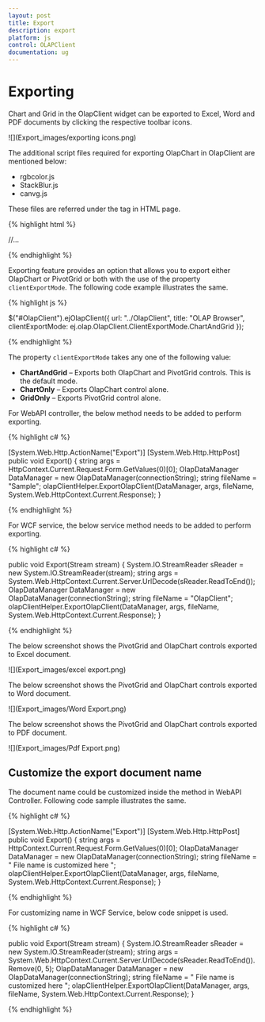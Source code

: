 ```yaml
---
layout: post
title: Export
description: export
platform: js
control: OLAPClient
documentation: ug
---
```


# Exporting

Chart and Grid in the OlapClient widget can be exported to Excel, Word and PDF documents by clicking the respective toolbar icons.

![](Export_images/exporting icons.png) 

The additional script files required for exporting OlapChart in OlapClient are mentioned below:

* rgbcolor.js 
* StackBlur.js 
* canvg.js

These files are referred under the <head> tag in HTML page. 

{% highlight html %}

<head>
    //...
    <script type="text/javascript" src="http://gabelerner.github.io/canvg/rgbcolor.js"></script>
    <script type="text/javascript" src="http://gabelerner.github.io/canvg/StackBlur.js"></script>
    <script type="text/javascript" src="http://gabelerner.github.io/canvg/canvg.js"></script>
</head>

{% endhighlight %}

Exporting feature provides an option that allows you to export either OlapChart or PivotGrid or both with the use of the property `clientExportMode`. The following code example illustrates the same. 

{% highlight js %}

$("#OlapClient").ejOlapClient({
    url: "../OlapClient",
    title: "OLAP Browser",
    clientExportMode: ej.olap.OlapClient.ClientExportMode.ChartAndGrid
});

{% endhighlight %}

The property `clientExportMode` takes any one of the following value:

* **ChartAndGrid** – Exports both OlapChart and PivotGrid controls. This is the default mode.
* **ChartOnly** – Exports OlapChart control alone.
* **GridOnly** – Exports PivotGrid control alone.

For WebAPI controller, the below method needs to be added to perform exporting.

{% highlight c# %}

[System.Web.Http.ActionName("Export")]
[System.Web.Http.HttpPost]
public void Export() {
    string args = HttpContext.Current.Request.Form.GetValues(0)[0];
    OlapDataManager DataManager = new OlapDataManager(connectionString);
    string fileName = "Sample";
    olapClientHelper.ExportOlapClient(DataManager, args, fileName,
        System.Web.HttpContext.Current.Response);
}

{% endhighlight %}

For WCF service, the below service method needs to be added to perform exporting.

{% highlight c# %}

public void Export(Stream stream) {
    System.IO.StreamReader sReader = new System.IO.StreamReader(stream);
    string args = System.Web.HttpContext.Current.Server.UrlDecode(sReader.ReadToEnd());
    OlapDataManager DataManager = new OlapDataManager(connectionString);
    string fileName = "OlapClient";
    olapClientHelper.ExportOlapClient(DataManager, args, fileName,
        System.Web.HttpContext.Current.Response);
}

{% endhighlight %}

The below screenshot shows the PivotGrid and OlapChart controls exported to Excel document.

![](Export_images/excel export.png)

The below screenshot shows the PivotGrid and OlapChart controls exported to Word document.

![](Export_images/Word Export.png)

The below screenshot shows the PivotGrid and OlapChart controls exported to PDF document.

![](Export_images/Pdf Export.png)

## Customize the export document name

The document name could be customized inside the method in WebAPI Controller. Following code sample illustrates the same.

{% highlight c# %}

[System.Web.Http.ActionName("Export")]
[System.Web.Http.HttpPost]
public void Export() {
    string args = HttpContext.Current.Request.Form.GetValues(0)[0];
    OlapDataManager DataManager = new OlapDataManager(connectionString);
    string fileName = " File name is customized here ";
    olapClientHelper.ExportOlapClient(DataManager, args, fileName, System.Web.HttpContext.Current.Response);
}

{% endhighlight %}

For customizing name in WCF Service, below code snippet is used.

{% highlight c# %}

public void Export(Stream stream) {
    System.IO.StreamReader sReader = new System.IO.StreamReader(stream);
    string args = System.Web.HttpContext.Current.Server.UrlDecode(sReader.ReadToEnd()).Remove(0, 5);
    OlapDataManager DataManager = new OlapDataManager(connectionString);
    string fileName = " File name is customized here ";
    olapClientHelper.ExportOlapClient(DataManager, args, fileName, System.Web.HttpContext.Current.Response);
}

{% endhighlight %}



